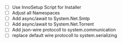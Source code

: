 * [ ] Use InnoSetup Script for Installer
* [ ] Adjust all Namespaces
* [ ] Add async/await to System.Net.Smtp
* [ ] Add async/await to System.Net.Torrent
* [ ] Add json-wire protocoll to system.communication
* [ ] replace default wire protocoll to system.serializing